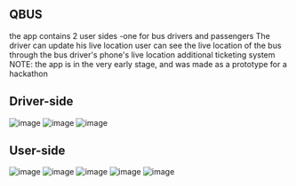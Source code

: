 ## QBUS
the app contains 2 user sides -one for bus drivers and passengers
The driver can update his live location
user can see the live location of the bus through the bus driver's phone's live location
additional ticketing system
NOTE: the app is in the very early stage, and was made as a prototype for a hackathon 
## Driver-side
![image](https://github.com/abelgeostan/QBus/assets/170155087/d81ea96d-dd64-47b3-ac67-a1f457d50196)
![image](https://github.com/abelgeostan/QBus/assets/170155087/b2df27dd-eab6-4460-ad73-6c7173c4ba50)
![image](https://github.com/abelgeostan/QBus/assets/170155087/fa901ed7-9def-45b3-9b03-74677acd0429)
## User-side
![image](https://github.com/abelgeostan/QBus/assets/170155087/84d5f338-b819-4624-b2a3-8507d31c8497)
![image](https://github.com/abelgeostan/QBus/assets/170155087/5cafa8ea-5ba0-4d2b-abd0-32476abd635b)
![image](https://github.com/abelgeostan/QBus/assets/170155087/0f3d197e-3196-4a87-995d-964bea645e92)
![image](https://github.com/abelgeostan/QBus/assets/170155087/f7cfade5-3b65-413a-a472-ac622e9a2de1)
![image](https://github.com/abelgeostan/QBus/assets/170155087/e452268b-c676-4ef7-ae7d-9d100d314549)

